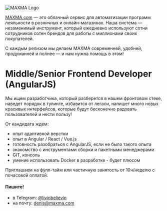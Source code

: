 ![MAXMA Logo](https://docs.maxma.com/api/maxma-logo.svg)


[MAXMA.com](https://maxma.com/) — это облачный сервис для автоматизации программ лояльности в розничных и онлайн-магазинах. Наша система — незаменимый инструмент, который ежедневно используют сотни сотрудников сотен брендов для работы с миллионами своих покупателей.

С каждым релизом мы делаем MAXMA современней, удобней, продуманней и полнее  — и нам нужна помощь в этом!

# Middle/Senior Frontend Developer (AngularJS)

Мы ищем разработчика, который разберется в нашем фронтовом стеке, наведет порядок в тулинге, избавится от легаси, напишет много новых красивых интерфейсов, которые будут бесконечно радовать пользователей и нести пользу!

От кандидата ждем:

- опыт адаптивной верстки
- опыт в Angular / React / Vue.js
- готовность разобраться с AngularJS, если не было такого опыта
- знакомство с инструментами сборки и пакетными менеджерами
- GIT, консоль
- умение использовать Docker в разработке - будет плюсом

Приглашаем на фулл-тайм или частичную занятость от 10ч/неделю с почасовой оплатой.

#### Пишите!
- в Telegram: [@livinbelievin](https://t.me/livinbelievin)
- на почту: [denis@maxma.com](mailto:denis@maxma.com)
